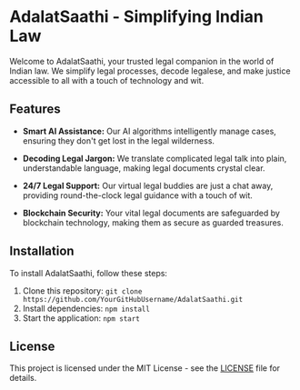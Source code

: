 # AdalatSaathi - Simplifying Indian Law

Welcome to AdalatSaathi, your trusted legal companion in the world of Indian law. We simplify legal processes, decode legalese, and make justice accessible to all with a touch of technology and wit.

## Features

- **Smart AI Assistance:** Our AI algorithms intelligently manage cases, ensuring they don't get lost in the legal wilderness.

- **Decoding Legal Jargon:** We translate complicated legal talk into plain, understandable language, making legal documents crystal clear.

- **24/7 Legal Support:** Our virtual legal buddies are just a chat away, providing round-the-clock legal guidance with a touch of wit.

- **Blockchain Security:** Your vital legal documents are safeguarded by blockchain technology, making them as secure as guarded treasures.


## Installation

To install AdalatSaathi, follow these steps:

1. Clone this repository: `git clone https://github.com/YourGitHubUsername/AdalatSaathi.git`
2. Install dependencies: `npm install`
3. Start the application: `npm start`

## License

This project is licensed under the MIT License - see the [LICENSE](LICENSE) file for details.
